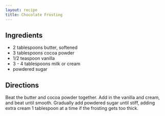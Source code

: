 ```yaml
---
layout: recipe
title: Chocolate Frosting
---
```


## Ingredients

* 2 tablespoons butter, softened
* 3 tablespoons cocoa powder
* 1/2 teaspoon vanilla
* 3 - 4 tablespoons milk or cream
* powdered sugar

## Directions

Beat the butter and cocoa powder together. Add in the vanilla and cream,
and beat until smooth. Gradually add powdered sugar until stiff, adding
extra cream 1 tablespoon at a time if the frosting gets too thick.
